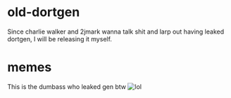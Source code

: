 # old-dortgen
Since charlie walker and 2jmark wanna talk shit and larp out having leaked dortgen, I will be releasing it myself.
# memes
This is the dumbass who leaked gen btw
![lol](https://cdn.discordapp.com/attachments/1025522176473960489/1033505181356269568/unknown.png)
